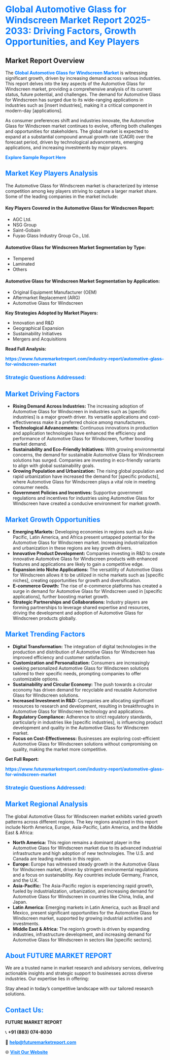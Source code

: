 <h1 style="color: #007BFF;">Global Automotive Glass for Windscreen Market Report 2025-2033: Driving Factors, Growth Opportunities, and Key Players</h1>

<section id="overview">
<h2>Market Report Overview</h2>
<p>The <a href="https://www.futuremarketreport.com/industry-report/automotive-glass-for-windscreen-market" style="color: #007BFF; text-decoration: none;"><strong>Global Automotive Glass for Windscreen Market</strong></a> is witnessing significant growth, driven by increasing demand across various industries. This report delves into the key aspects of the Automotive Glass for Windscreen market, providing a comprehensive analysis of its current status, future potential, and challenges. The demand for Automotive Glass for Windscreen has surged due to its wide-ranging applications in industries such as [insert industries], making it a critical component in modern-day [applications].</p>
<p>As consumer preferences shift and industries innovate, the Automotive Glass for Windscreen market continues to evolve, offering both challenges and opportunities for stakeholders. The global market is expected to expand at a substantial compound annual growth rate (CAGR) over the forecast period, driven by technological advancements, emerging applications, and increasing investments by major players.</p>
</section>

<section id="overview">
<p><a href="https://www.futuremarketreport.com/request-sample/reportId=126771" style="color: #007BFF; text-decoration: none;"><strong>Explore Sample Report Here</strong></a></p>
</section>

<section id="key-players">
<h2 style="color: #007BFF;">Market Key Players Analysis</h2>
<p>The Automotive Glass for Windscreen market is characterized by intense competition among key players striving to capture a larger market share. Some of the leading companies in the market include:</p>
<h4>Key Players Covered in the Automotive Glass for Windscreen Report:</h4>
<ul><li>AGC Ltd.</li><li>NSG Group</li><li>Saint-Gobain</li><li>Fuyao Glass Industry Group Co., Ltd.</li></ul>
<h4>Automotive Glass for Windscreen Market Segmentation by Type:</h4>
<ul><li>Tempered</li><li>Laminated</li><li>Others</li></ul>

<h4>Automotive Glass for Windscreen Market Segmentation by Application:</h4>
<ul><li>Original Equipment Manufacturer (OEM)</li><li>Aftermarket Replacement (ARG)</li><li>Automotive Glass for Windscreen</li></ul>
<p><strong>Key Strategies Adopted by Market Players:</strong></p>
<ul>
<li>Innovation and R&D</li>
<li>Geographical Expansion</li>
<li>Sustainability Initiatives</li>
<li>Mergers and Acquisitions</li>
</ul>
</section>

<section>
<p><strong>Read Full Analysis: </strong></p><a href="https://www.futuremarketreport.com/industry-report/automotive-glass-for-windscreen-market" style="color: #007BFF; text-decoration: none;"><strong>https://www.futuremarketreport.com/industry-report/automotive-glass-for-windscreen-market</strong></a>
<h3 style="color: #007BFF;">Strategic Questions Addressed:</h3>
</section>

<section id="driving-factors">
<h2 style="color: #007BFF;">Market Driving Factors</h2>
<ul>
<li><strong>Rising Demand Across Industries:</strong> The increasing adoption of Automotive Glass for Windscreen in industries such as [specific industries] is a major growth driver. Its versatile applications and cost-effectiveness make it a preferred choice among manufacturers.</li>
<li><strong>Technological Advancements:</strong> Continuous innovations in production and application technologies have enhanced the efficiency and performance of Automotive Glass for Windscreen, further boosting market demand.</li>
<li><strong>Sustainability and Eco-Friendly Initiatives:</strong> With growing environmental concerns, the demand for sustainable Automotive Glass for Windscreen solutions has surged. Companies are investing in eco-friendly variants to align with global sustainability goals.</li>
<li><strong>Growing Population and Urbanization:</strong> The rising global population and rapid urbanization have increased the demand for [specific products], where Automotive Glass for Windscreen plays a vital role in meeting consumer needs.</li>
<li><strong>Government Policies and Incentives:</strong> Supportive government regulations and incentives for industries using Automotive Glass for Windscreen have created a conducive environment for market growth.</li>
</ul>
</section>

<section id="growth-opportunities">
<h2 style="color: #007BFF;">Market Growth Opportunities</h2>
<ul>
<li><strong>Emerging Markets:</strong> Developing economies in regions such as Asia-Pacific, Latin America, and Africa present untapped potential for the Automotive Glass for Windscreen market. Increasing industrialization and urbanization in these regions are key growth drivers.</li>
<li><strong>Innovative Product Development:</strong> Companies investing in R&D to create innovative Automotive Glass for Windscreen products with enhanced features and applications are likely to gain a competitive edge.</li>
<li><strong>Expansion into Niche Applications:</strong> The versatility of Automotive Glass for Windscreen allows it to be utilized in niche markets such as [specific niches], creating opportunities for growth and diversification.</li>
<li><strong>E-commerce Growth:</strong> The rise of e-commerce platforms has created a surge in demand for Automotive Glass for Windscreen used in [specific applications], further boosting market growth.</li>
<li><strong>Strategic Partnerships and Collaborations:</strong> Industry players are forming partnerships to leverage shared expertise and resources, driving the development and adoption of Automotive Glass for Windscreen products globally.</li>
</ul>
</section>

<section id="trending-factors">
<h2 style="color: #007BFF;">Market Trending Factors</h2>
<ul>
<li><strong>Digital Transformation:</strong> The integration of digital technologies in the production and distribution of Automotive Glass for Windscreen has improved efficiency and customer satisfaction.</li>
<li><strong>Customization and Personalization:</strong> Consumers are increasingly seeking personalized Automotive Glass for Windscreen solutions tailored to their specific needs, prompting companies to offer customizable options.</li>
<li><strong>Sustainability and Circular Economy:</strong> The push towards a circular economy has driven demand for recyclable and reusable Automotive Glass for Windscreen solutions.</li>
<li><strong>Increased Investment in R&D:</strong> Companies are allocating significant resources to research and development, resulting in breakthroughs in Automotive Glass for Windscreen technology and applications.</li>
<li><strong>Regulatory Compliance:</strong> Adherence to strict regulatory standards, particularly in industries like [specific industries], is influencing product development and quality in the Automotive Glass for Windscreen market.</li>
<li><strong>Focus on Cost-Effectiveness:</strong> Businesses are exploring cost-efficient Automotive Glass for Windscreen solutions without compromising on quality, making the market more competitive.</li>
</ul>
</section>

<section>
<p><strong>Get Full Report: </strong></p><a href="https://www.futuremarketreport.com/industry-report/automotive-glass-for-windscreen-market" style="color: #007BFF; text-decoration: none;"><strong>https://www.futuremarketreport.com/industry-report/automotive-glass-for-windscreen-market</strong></a>
<h3 style="color: #007BFF;">Strategic Questions Addressed:</h3>
</section>


<section id="regional-analysis">
<h2 style="color: #007BFF;">Market Regional Analysis</h2>
<p>The global Automotive Glass for Windscreen market exhibits varied growth patterns across different regions. The key regions analyzed in this report include North America, Europe, Asia-Pacific, Latin America, and the Middle East & Africa:</p>
<ul>
<li><strong>North America:</strong> This region remains a dominant player in the Automotive Glass for Windscreen market due to its advanced industrial infrastructure and high adoption of new technologies. The U.S. and Canada are leading markets in this region.</li>
<li><strong>Europe:</strong> Europe has witnessed steady growth in the Automotive Glass for Windscreen market, driven by stringent environmental regulations and a focus on sustainability. Key countries include Germany, France, and the U.K.</li>
<li><strong>Asia-Pacific:</strong> The Asia-Pacific region is experiencing rapid growth, fueled by industrialization, urbanization, and increasing demand for Automotive Glass for Windscreen in countries like China, India, and Japan.</li>
<li><strong>Latin America:</strong> Emerging markets in Latin America, such as Brazil and Mexico, present significant opportunities for the Automotive Glass for Windscreen market, supported by growing industrial activities and investments.</li>
<li><strong>Middle East & Africa:</strong> The region’s growth is driven by expanding industries, infrastructure development, and increasing demand for Automotive Glass for Windscreen in sectors like [specific sectors].</li>
</ul>
</section>

<footer>
<h2 style="color: #007BFF;">About FUTURE MARKET REPORT</h2>
<p>We are a trusted name in market research and advisory services, delivering actionable insights and strategic support to businesses across diverse industries. Our expertise lies in offering:</p>

<p>Stay ahead in today’s competitive landscape with our tailored research solutions.</p>

<h2 style="color: #007BFF;">Contact Us:</h2>
<p><strong>FUTURE MARKET REPORT</strong></p>
<p>📞 <strong>+91 (883) 074-8030</strong></p>
<p>📧 <strong><a href="mailto:help@futuremarketreport.com" style="color: #007BFF;">help@futuremarketreport.com</a></strong></p>
<p>🌐 <strong><a href="https://www.futuremarketreport.com/" style="color: #007BFF;">Visit Our Website</a></strong></p>
</footer>